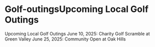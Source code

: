 # Golf-outingsUpcoming Local Golf Outings

Upcoming Local Golf Outings
		June 10, 2025: Charity Golf Scramble at Green Valley
		June 25, 2025: Community Open at Oak Hills

